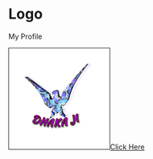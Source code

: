# Logo
My Profile
<html>
<body><a href="logo.html"><img src="icon1.jpg" border="1" style="width:200px; height:200px" title="Hitesh Dhaka" alt="Social Media">Click Here</a>
      <!--<marquee scrollamount="3" width = "50%">MANOJ DHAKA MANOJ DHAKA MANOJ DHAKA!!!</marquee>-->
</body>
</html>
